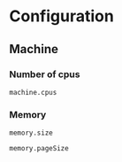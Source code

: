 # Configuration

## Machine

### Number of cpus
`machine.cpus`

### Memory
`memory.size`

`memory.pageSize`